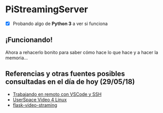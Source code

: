 # PiStreamingServer
- [X] Probando algo de **Python 3** a ver si funciona

## ¡Funcionando!
Ahora a rehacerlo bonito para saber cómo hace lo que hace y a hacer la memoria...

## Referencias y otras fuentes posibles consultadas en el día de hoy (29/05/18)
- [Trabajando en remoto con VSCode y SSH](https://codepen.io/ginfuru/post/remote-editing-files-with-ssh)
- [UserSpace Video 4 Linux](http://www.linux-projects.org/uv4l/)
- [flask-video-straming](https://github.com/miguelgrinberg/flask-video-streaming)
